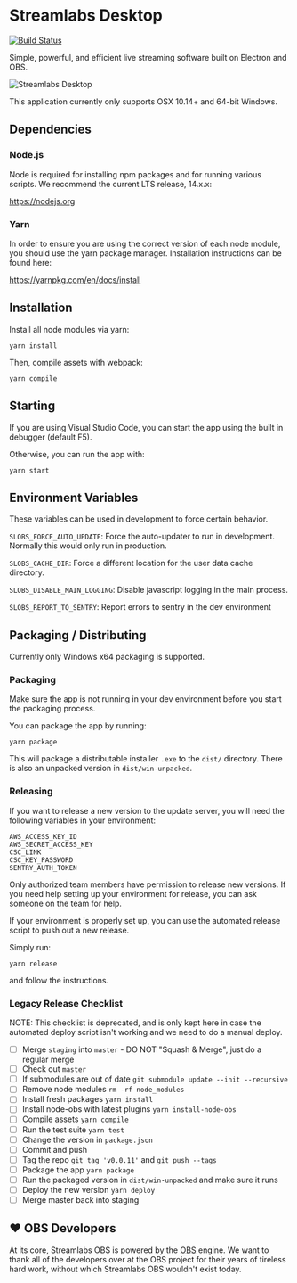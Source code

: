# Streamlabs Desktop

[![Build Status](https://dev.azure.com/streamlabs/Streamlabs%20OBS/_apis/build/status/stream-labs.streamlabs-obs?branchName=staging)](https://dev.azure.com/streamlabs/Streamlabs%20OBS/_build/latest?definitionId=1&branchName=staging)

Simple, powerful, and efficient live streaming software built on Electron and OBS.

![Streamlabs Desktop](https://cdn.streamlabs.com/slobs/slobs-chatbox.png)

This application currently only supports OSX 10.14+ and 64-bit Windows.

## Dependencies

### Node.js

Node is required for installing npm packages and for running
various scripts. We recommend the current LTS release, 14.x.x:

https://nodejs.org

### Yarn

In order to ensure you are using the correct version of each
node module, you should use the yarn package manager.
Installation instructions can be found here:

https://yarnpkg.com/en/docs/install

## Installation

Install all node modules via yarn:

```
yarn install
```

Then, compile assets with webpack:

```
yarn compile
```

## Starting

If you are using Visual Studio Code, you can start the app
using the built in debugger (default F5).

Otherwise, you can run the app with:

```
yarn start
```

## Environment Variables

These variables can be used in development to force certain behavior.

`SLOBS_FORCE_AUTO_UPDATE`: Force the auto-updater to run in development. Normally
this would only run in production.

`SLOBS_CACHE_DIR`: Force a different location for the user data cache directory.

`SLOBS_DISABLE_MAIN_LOGGING`: Disable javascript logging in the main process.

`SLOBS_REPORT_TO_SENTRY`: Report errors to sentry in the dev environment

## Packaging / Distributing

Currently only Windows x64 packaging is supported.

### Packaging

Make sure the app is not running in your dev environment
before you start the packaging process.

You can package the app by running:

```
yarn package
```

This will package a distributable installer `.exe` to the `dist/`
directory. There is also an unpacked version in `dist/win-unpacked`.

### Releasing

If you want to release a new version to the update server, you will need
the following variables in your environment:

```
AWS_ACCESS_KEY_ID
AWS_SECRET_ACCESS_KEY
CSC_LINK
CSC_KEY_PASSWORD
SENTRY_AUTH_TOKEN
```

Only authorized team members have permission to release new versions.
If you need help setting up your environment for release, you can ask
someone on the team for help.

If your environment is properly set up, you can use the automated
release script to push out a new release.

Simply run:

```
yarn release
```

and follow the instructions.

### Legacy Release Checklist

NOTE: This checklist is deprecated, and is only kept here in case
the automated deploy script isn't working and we need to do a
manual deploy.

- [ ] Merge `staging` into `master` - DO NOT "Squash & Merge", just do a regular merge
- [ ] Check out `master`
- [ ] If submodules are out of date `git submodule update --init --recursive`
- [ ] Remove node modules `rm -rf node_modules`
- [ ] Install fresh packages `yarn install`
- [ ] Install node-obs with latest plugins `yarn install-node-obs`
- [ ] Compile assets `yarn compile`
- [ ] Run the test suite `yarn test`
- [ ] Change the version in `package.json`
- [ ] Commit and push
- [ ] Tag the repo `git tag 'v0.0.11'` and `git push --tags`
- [ ] Package the app `yarn package`
- [ ] Run the packaged version in `dist/win-unpacked` and make sure it runs
- [ ] Deploy the new version `yarn deploy`
- [ ] Merge master back into staging

## ❤ OBS Developers

At its core, Streamlabs OBS is powered by the [OBS](https://obsproject.com/)
engine. We want to thank all of the developers over at the OBS project for
their years of tireless hard work, without which Streamlabs OBS wouldn't exist today.
